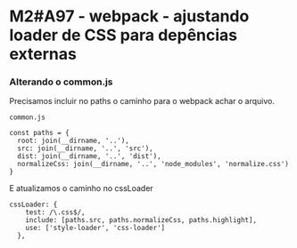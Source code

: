 #  M2#A97 - webpack - ajustando loader de CSS para depências externas

### Alterando o common.js
Precisamos incluir no paths o caminho para o webpack achar o arquivo.

`common.js`
```
const paths = {
  root: join(__dirname, '..'),
  src: join(__dirname, '..', 'src'),
  dist: join(__dirname, '..', 'dist'),
  normalizeCss: join(__dirname, '..', 'node_modules', 'normalize.css')
}

```

E atualizamos o caminho no cssLoader
```
cssLoader: {
    test: /\.css$/,
    include: [paths.src, paths.normalizeCss, paths.highlight],
    use: ['style-loader', 'css-loader']
  },
```

